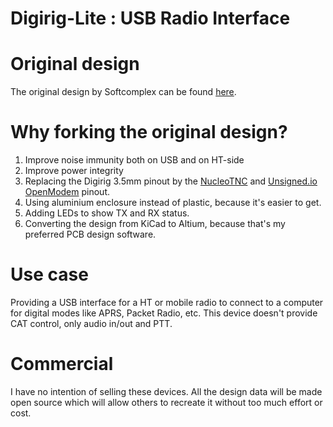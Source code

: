 # Digirig-Lite : USB Radio Interface

# Original design
The original design by Softcomplex can be found [here](https://github.com/softcomplex/Digirig-Lite).

# Why forking the original design?
1. Improve noise immunity both on USB and on HT-side
2. Improve power integrity
3. Replacing the Digirig 3.5mm pinout by the [NucleoTNC](https://mobilinkd.s3.amazonaws.com/TNC4/MobilinkdTNC4.pdf) and [Unsigned.io OpenModem](https://raw.githubusercontent.com/markqvist/OpenModem/master/documentation/OpenModem_Manual.pdf) pinout.
4. Using aluminium enclosure instead of plastic, because it's easier to get.
5. Adding LEDs to show TX and RX status.
6. Converting the design from KiCad to Altium, because that's my preferred PCB design software.

# Use case
Providing a USB interface for a HT or mobile radio to connect to a computer for digital modes like APRS, Packet Radio, etc.
This device doesn't provide CAT control, only audio in/out and PTT.

# Commercial
I have no intention of selling these devices.  All the design data will be made open source which will allow others to recreate it without too much effort or cost.


